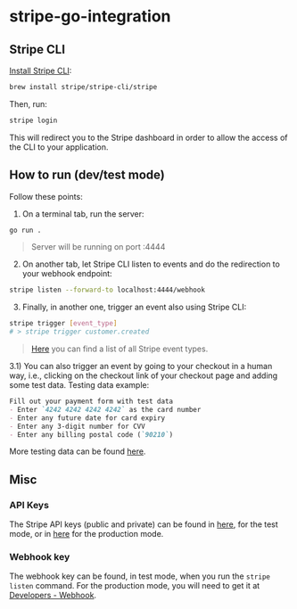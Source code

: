 # stripe-go-integration

## Stripe CLI

[Install Stripe CLI](https://stripe.com/docs/stripe-cli#install):

```sh
brew install stripe/stripe-cli/stripe
```

Then, run:

```sh
stripe login
```

This will redirect you to the Stripe dashboard in order to allow the access of the CLI to your application.

## How to run (dev/test mode)

Follow these points:

1) On a terminal tab, run the server:

```sh
go run .
```

> Server will be running on port :4444

2) On another tab, let Stripe CLI listen to events and do the redirection to your webhook endpoint:

```sh
stripe listen --forward-to localhost:4444/webhook
```

3) Finally, in another one, trigger an event also using Stripe CLI:

```sh
stripe trigger [event_type]
# > stripe trigger customer.created
```

> [Here](https://stripe.com/docs/api/events/types) you can find a list of all Stripe event types.

3.1) You can also trigger an event by going to your checkout in a human way, i.e., clicking on the checkout link of your checkout page and adding some test data. Testing data example:

```md
Fill out your payment form with test data
- Enter `4242 4242 4242 4242` as the card number
- Enter any future date for card expiry
- Enter any 3-digit number for CVV
- Enter any billing postal code (`90210`)
```

More testing data can be found [here](https://stripe.com/docs/testing).

## Misc

### API Keys

The Stripe API keys (public and private) can be found in [here](https://dashboard.stripe.com/test/apikeys), for the test mode, or in [here](https://dashboard.stripe.com/apikeys) for the production mode.

### Webhook key

The webhook key can be found, in test mode, when you run the `stripe listen` command.
For the production mode, you will need to get it at [Developers - Webhook](https://dashboard.stripe.com/test/webhooks).
